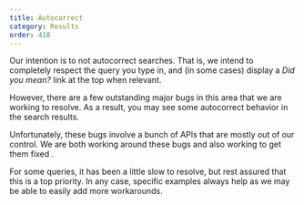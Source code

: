 ```yaml
---
title: Autocorrect
category: Results
order: 418
---
```

<html><body><p>Our intention is to not autocorrect searches. That is, we intend to completely respect the query you type in, and (in some cases) display a <em>Did you mean?</em> link at the top when relevant.</p>&#xD;
&#xD;
<p>However, there are a few outstanding major bugs in this area that we are working to resolve. As a result, you may see some autocorrect behavior in the search results.</p>&#xD;
&#xD;
<p>Unfortunately, these bugs involve a bunch of APIs that are mostly out of our control. We are both working around these bugs and also working to get them fixed .</p>&#xD;
&#xD;
<p>For some queries, it has been a little slow to resolve, but rest assured that this is a top priority. In any case, specific examples always help as we may be able to easily add more workarounds.</p></body></html>